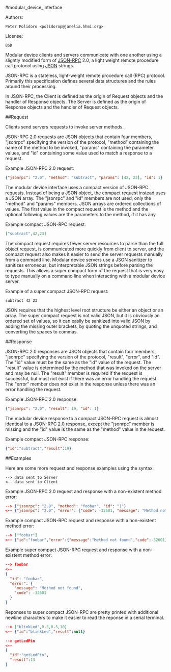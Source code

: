 #modular_device_interface

Authors:

    Peter Polidoro <polidorop@janelia.hhmi.org>

License:

    BSD

Modular device clients and servers communicate with one another using
a slightly modified form of [JSON-RPC](http://www.jsonrpc.org/) 2.0, a
light weight remote procedure call protocol using
[JSON](http://www.json.org/) strings.

JSON-RPC is a stateless, light-weight remote procedure call (RPC)
protocol. Primarily this specification defines several data structures
and the rules around their processing.

In JSON-RPC, the Client is defined as the origin of Request objects
and the handler of Response objects. The Server is defined as the
origin of Response objects and the handler of Request objects.

##Request

Clients send servers requests to invoke server methods.

JSON-RPC 2.0 requests are JSON objects that contain four members,
"jsonrpc" specifying the version of the protocol, "method" containing
the name of the method to be invoked, "params" containing the
parameter values, and "id" containing some value used to match a
response to a request.

Example JSON-RPC 2.0 request:

```json
{"jsonrpc": "2.0", "method": "subtract", "params": [42, 23], "id": 1}
```

The modular device interface uses a compact version of JSON-RPC
requests. Instead of being a JSON object, the compact request instead
uses a JSON array. The "jsonrpc" and "id" members are not used, only
the "method" and "params" members. JSON arrays are ordered collections
of values. The first value in the compact request is the method and
the optional following values are the parameters to the method, if it
has any.

Example compact JSON-RPC request:

```json
["subtract",42,23]
```

The compact request requires fewer server resources to parse than the
full object request, is communicated more quickly from client to
server, and the compact request also makes it easier to send the
server requests manually from a command line. Modular device servers
use a JSON sanitizer to sanitizes erroneous, but interpretable JSON
strings before parsing the requests. This allows a super compact form
of the request that is very easy to type manually on a command line
when interacting with a modular device server.

Example of a super compact JSON-RPC request:

```shell
subtract 42 23
```

JSON requires that the highest level root structure be either an
object or an array. The super compact request is not valid JSON, but
it is obviously an ordered set of values, so it can easily be
sanitized into valid JSON by adding the missing outer brackets, by
quoting the unquoted strings, and converting the spaces to commas.

##Response

JSON-RPC 2.0 responses are JSON objects that contain four members,
"jsonrpc" specifying the version of the protocol, "result", "error",
and "id". The "id" value must be the same as the "id" value of the
request. The "result" value is determined by the method that was
invoked on the server and may be null. The "result" member is required
if the request is successful, but must not exist if there was an error
handling the request. The "error" member does not exist in the
response unless there was an error handling the request.

Example JSON-RPC 2.0 response:

```json
{"jsonrpc": "2.0", "result": 19, "id": 1}
```

The modular device response to a compact JSON-RPC request is almost
identical to a JSON-RPC 2.0 response, except the "jsonrpc" member is
missing and the "id" value is the same as the "method" value in the
request.

Example compact JSON-RPC response:

```json
{"id":"subtract","result":19}
```

##Examples

Here are some more request and response examples using the syntax:

```shell
--> data sent to Server
<-- data sent to Client
```

Example JSON-RPC 2.0 request and response with a non-existent method
error:

```json
--> {"jsonrpc": "2.0", "method": "foobar", "id": "1"}
<-- {"jsonrpc": "2.0", "error": {"code": -32601, "message": "Method not found"}, "id": "1"}
```

Example compact JSON-RPC request and response with a non-existent
method error:

```json
--> ["foobar"]
<-- {"id":"foobar","error":{"message":"Method not found","code":-32601}}
```

Example super compact JSON-RPC request and response with a
non-existent method error:

```json
--> foobar
<--
{
  "id": "foobar",
  "error": {
    "message": "Method not found",
    "code": -32601
  }
}
```

Reponses to super compact JSON-RPC are pretty printed with additional
newline characters to make it easier to read the reponse in a serial
terminal.

```json
--> ["blinkLed",0.5,0.5,10]
<-- {"id":"blinkLed","result":null}
```

```json
--> getLedPin
<--
{
  "id":"getLedPin",
  "result":13
}
```

